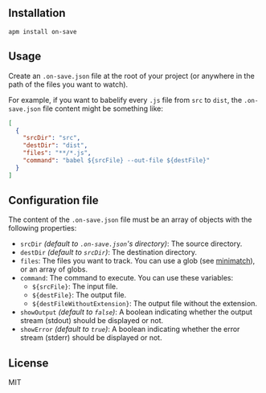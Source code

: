 
## Installation

```
apm install on-save
```

## Usage

Create an `.on-save.json` file at the root of your project (or anywhere in the path of the files you want to watch).

For example, if you want to babelify every `.js` file from `src` to `dist`, the `.on-save.json` file content might be something like:

```json
[
  {
    "srcDir": "src",
    "destDir": "dist",
    "files": "**/*.js",
    "command": "babel ${srcFile} --out-file ${destFile}"
  }
]
```

## Configuration file

The content of the `.on-save.json` file must be an array of objects with the following properties:

* `srcDir` _(default to `.on-save.json`'s directory)_: The source directory.
* `destDir` _(default to `srcDir`)_: The destination directory.
* `files`: The files you want to track. You can use a glob (see [minimatch](https://github.com/isaacs/minimatch)), or an array of globs.
* `command`: The command to execute. You can use these variables:
  * `${srcFile}`: The input file.
  * `${destFile}`: The output file.
  * `${destFileWithoutExtension}`: The output file without the extension.
* `showOutput` _(default to `false`)_: A boolean indicating whether the output stream (stdout) should be displayed or not.
* `showError` _(default to `true`)_: A boolean indicating whether the error stream (stderr) should be displayed or not.

## License

MIT
